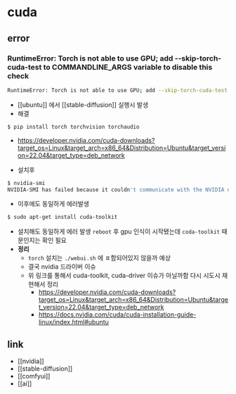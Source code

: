 # cuda

## error
### RuntimeError: Torch is not able to use GPU; add --skip-torch-cuda-test to COMMANDLINE_ARGS variable to disable this check
```sh 
RuntimeError: Torch is not able to use GPU; add --skip-torch-cuda-test to COMMANDLINE_ARGS variable to disable this check
```
- [[ubuntu]] 에서 [[stable-diffusion]] 실행시 발생
- 해결
```sh 
$ pip install torch torchvision torchaudio
```
+ https://developer.nvidia.com/cuda-downloads?target_os=Linux&target_arch=x86_64&Distribution=Ubuntu&target_version=22.04&target_type=deb_network
- 설치후
```sh 
$ nvidia-smi
NVIDIA-SMI has failed because it couldn't communicate with the NVIDIA driver. Make sure that the latest NVIDIA driver is installed and running.
```
- 이후에도 동일하게 에러발생
```sh 
$ sudo apt-get install cuda-toolkit
```
- 설치해도 동일하게 에러 발생 `reboot` 후 gpu 인식이 시작됐는데 `coda-toolkit` 때문인지는 확인 필요
- **정리**
  - `torch` 설치는 `./webui.sh` 에 ㅍ함되어있지 않을까 예상
  - 결국 nvidia 드라이버 이슈
  - 위 링크를 통해서 cuda-toolkit, cuda-driver 이슈가 아닐까함 다시 시도시 재현해서 정리
    + https://developer.nvidia.com/cuda-downloads?target_os=Linux&target_arch=x86_64&Distribution=Ubuntu&target_version=22.04&target_type=deb_network
    + https://docs.nvidia.com/cuda/cuda-installation-guide-linux/index.html#ubuntu

## link
- [[nvidia]]
- [[stable-diffusion]]
- [[comfyui]]
- [[ai]]

